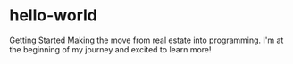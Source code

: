 # hello-world
Getting Started
Making the move from real estate into programming. I'm at the beginning of my journey and excited to learn more!

